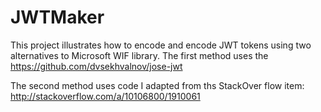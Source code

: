 # JWTMaker

This project illustrates how to encode and encode JWT tokens using two alternatives to Microsoft WIF library. The first method uses the https://github.com/dvsekhvalnov/jose-jwt

The second method uses code I adapted from ths StackOver flow item: http://stackoverflow.com/a/10106800/1910061


